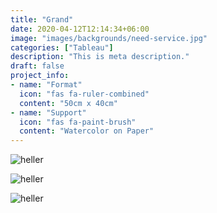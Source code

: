 ```yaml
---
title: "Grand"
date: 2020-04-12T12:14:34+06:00
image: "images/backgrounds/need-service.jpg"
categories: ["Tableau"]
description: "This is meta description."
draft: false
project_info:
- name: "Format"
  icon: "fas fa-ruler-combined"
  content: "50cm x 40cm"
- name: "Support"
  icon: "fas fa-paint-brush"
  content: "Watercolor on Paper"
---
```


![heller](/images/portfolio/grand-2.jpg)

![heller](/images/portfolio/grand-3.jpg)

![heller](/images/portfolio/grand-4.jpg)
